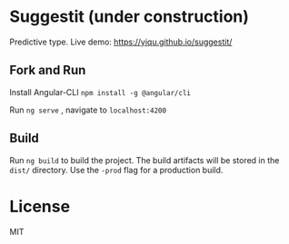 # Suggestit (under construction)

Predictive type. 
Live demo: https://yiqu.github.io/suggestit/

## Fork and Run

Install Angular-CLI `npm install -g @angular/cli`

Run `ng serve` , navigate to `localhost:4200`

## Build

Run `ng build` to build the project. The build artifacts will be stored in the `dist/` directory. Use the `-prod` flag for a production build.

# License

MIT
